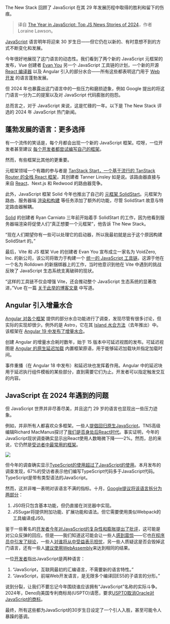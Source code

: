 
<!--
title: 2024年度JavaScript回顾：热点新闻
cover: https://cdn.thenewstack.io/media/2023/12/88ad96d3-year-wrapup-1.png
-->

The New Stack 回顾了 JavaScript 在其 29 年发展历程中取得的胜利和留下的伤痕。

> 译自 [The Year in JavaScript: Top JS News Stories of 2024](https://thenewstack.io/the-year-in-javascript-top-js-news-stories-of-2024/)，作者 Loraine Lawson。

[JavaScript](https://thenewstack.io/5-javascript-libraries-you-should-say-goodbye-to-in-2025/) 语言明年将迎来 30 岁生日——但它仍在以新的、有时意想不到的方式不断变化和发展。

今年很好地展现了这门语言的动态性。我们看到了两个新的 JavaScript 元框架的发布，Vue 创建者 [Evan You](https://evanyou.me/) 另一个 JavaScript 工具链的计划，一个新的开源 [React 编译器](https://github.com/facebook/react/tree/main/compiler) 以及 Angular 引入的部分水合——所有这些都表明这门用于 [Web 开发](https://roadmap.sh/roadmaps?g=Web+Development) 的语言蓬勃发展。

但 2024 年也暴露出这门语言中的一些压力和磨损迹象，例如 Google 提出的将这门语言一分为二的提案以及对 JavaScript 代码膨胀的抱怨。

总而言之，对于 JavaScript 来说，这是忙碌的一年。以下是 The New Stack 评选的 2024 年 JavaScript 热门新闻。

## 蓬勃发展的语言：更多选择

有一个流传的笑话是，每个月都会出现一个新的 JavaScript 框架。哎呀，一位开发者甚至建议 [每个开发者都尝试编写自己的框架](https://thenewstack.io/learn-more-by-building-your-own-custom-javascript-framework/)。

然而，有些框架比其他的更重要。

元框架领域一个有趣的参与者是 [TanStack Start，一个基于流行的 TanStack Router 的全栈 React 框架](https://thenewstack.io/tanstack-introduces-new-meta-framework-based-on-its-router/)，其创建者 Tanner Linsley 如是说。该路由器直接与来自 [React](https://thenewstack.io/remix-react-router-merge-jetbrains-ide-for-test-automation/)、Next.js 和 Redwood 的路由器竞争。

此外，JavaScript 框架 Solid 今年也推出了自己的 [元框架 SolidStart](https://thenewstack.io/how-js-meta-framework-solidstart-became-router-agnostic/)。元框架为路由、服务器端 [渲染和构建](https://thenewstack.io/slow-jamstack-builds-netlifys-solution-is-distributed-persistent-rendering/) 等任务添加了额外的功能，尽管 SolidStart 故意与特定路由器解耦。

[Solid](https://thenewstack.io/solid-js-creator-outlines-options-to-reduce-javascript-code/) 的创建者 Ryan Carniato 三年前开始着手 SolidStart 的工作，因为他看到服务器端渲染将促使人们“真正想要一个元框架”，他告诉 The New Stack。

“现在人们期望你有一些可以处理它的启动器，所以我最初就是出于这个原因构建 SolidStart 的。”

最后，Vite 和 JS 框架 Vue 的创建者 Evan You 宣布成立一家名为 VoidZero, Inc. 的新公司，该公司将致力于构建一个 [统一的 JavaScript 工具链](https://thenewstack.io/vite-creator-launches-company-to-build-javascript-toolchain/)。这源于他在一个名为 Rolldown 的新捆绑器上的工作，当时他意识到他在 Vite 中遇到的挑战反映了 JavaScript 生态系统支离破碎的现状。

“这样的工具链不仅会增强 Vite，还会推动整个 JavaScript 生态系统的显著改进，”Vue 在一篇 [关于此举的博客文章](https://voidzero.dev/posts/announcing-voidzero-inc) 中写道。

## Angular 引入增量水合

[Angular 对各个框架](https://thenewstack.io/angular-vs-react-how-to-choose-the-right-framework-for-you/) 提供的部分水合功能进行了调查，发现尽管有很多讨论，但实际的实现却很少。例外的是 Astro，它在其 [Island 水合方法](https://thenewstack.io/astros-journey-from-static-site-generator-to-next-js-rival/)（去年推出）中。该框架在 [Angular 19 中发布了增量水合](https://thenewstack.io/angulars-approach-to-partial-hydration/)。

创建 Angular 的增量水合耗时数年，始于 15 版本中可延迟视图的发布。可延迟视图是 [Angular 的原生延迟加载](https://thenewstack.io/deferable-views-page-load-improvements-coming-to-angular/) 内置框架原语，用于能够延迟加载块并指定加载时间。

事件重播（在 Angular 18 中发布）和延迟块也发挥着作用。Angular 中的延迟块用于延迟执行组件模板的某些部分，直到需要它们为止。开发者可以指定触发交互的内容。

## JavaScript 在 2024 年遇到的问题

但 JavaScript 世界并非尽善尽美，并且这门 29 岁的语言也显现出一些压力迹象。

例如，并非所有人都喜欢众多框架。一些人[提倡回归原生JavaScript](https://thenewstack.io/frontend-strategies-frameworks-or-pure-javascript/)。TNS高级编辑Richard MacManus探讨了[我们是否身处后React时代](https://thenewstack.io/after-a-decade-of-react-is-frontend-a-post-react-world-now/)。事实证明，今年的JavaScript现状调查确实显示出React使用人数略微下降——2%。然而，总的来说，它仍然是[受访者中最常用的框架](https://thenewstack.io/javascript-python-and-java-among-tops-in-language-rankings/)。

![](https://cdn.thenewstack.io/media/2024/12/4c96533c-front_end_frameworks_ratios.png)

但今年的调查确实显示[TypeScript的使用超过了JavaScript的使用](https://2024.stateofjs.com/en-US/usage/)。本月发布的调查发现，67%的受访者表示他们编写TypeScript代码多于JavaScript代码。TypeScript是带有类型语法的JavaScript。

然而，这并非唯一表明对该语言不满的指标。十月，[Google提议将该语言拆分为两部分](https://app.daily.dev/posts/the-proposal-to-split-javascript-into-two-languages-an-overview-mdlmsjvsq)：

1. JS0将只包含基本功能，但仍直接在浏览器中实现。
2. JSSugar将提供附加功能、扩展功能和语法。但它需要使用类似Webpack的工具编译成JS0。

鉴于一些著名的[开发者今年对JavaScript的复杂性和膨胀提出了批评](https://thenewstack.io/developers-rail-against-javascript-merchants-of-complexity/)，这可能是对公众反弹的回应。但是——我们知道这可能会让一些人[感到震惊](https://www.youtube.com/watch?v=HMIyDf3gBoY)——它也[在程序员中引发了辩论](https://leaddev.com/technical-direction/should-javascript-really-be-split-in-two)，一些人[对谁将从中受益表示担忧](https://www.reddit.com/r/programming/comments/1ggaljn/who_stands_to_benefit_from_a_proposed_split_of/)，另一些人质疑这是否会毁掉这门语言，还有一些人[建议使用WebAssembly](https://medium.com/@phillipgimmi/javascript-vs-jssugar-vs-webassembly-6fd4bd41fe1f)来达到相同的结果。

一位[开发者](https://news.ycombinator.com/user?id=sshine)指出JavaScript是两种语言：

1. “JavaScript，互联网最初的汇编语言，不需要新的语言特性。”
2. “JavaScript，前端Web开发语言，是无限多个编译回ES5的子语言的分形。”

说到分裂，让我们不要忘记今年围绕谁应该拥有“JavaScript”名称的实际斗争。2024年，Deno向美国专利商标局(USPTO)请愿，要求[USPTO取消Oracle对JavaScript的商标](https://thenewstack.io/deno-petitions-to-cancel-oracles-javascript-trademark/)。

最终，所有这些都为JavaScript的30岁生日设定了一个引人入胜，甚至可能令人暴躁的基调。
